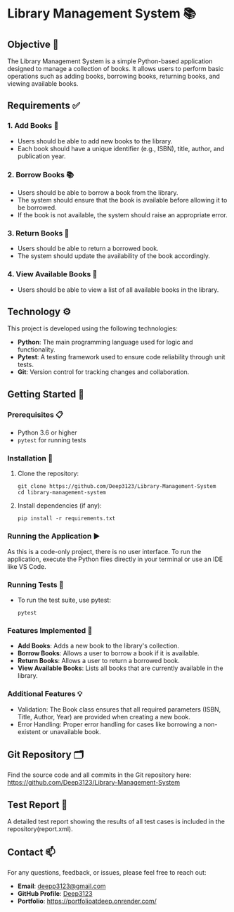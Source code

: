 ﻿# Library Management System 📚

## Objective 🧐
The Library Management System is a simple Python-based application designed to manage a collection of books. It allows users to perform basic operations such as adding books, borrowing books, returning books, and viewing available books.

## Requirements ✅
### 1. Add Books 📖
- Users should be able to add new books to the library.
- Each book should have a unique identifier (e.g., ISBN), title, author, and publication year.

### 2. Borrow Books 📚
- Users should be able to borrow a book from the library.
- The system should ensure that the book is available before allowing it to be borrowed.
- If the book is not available, the system should raise an appropriate error.

### 3. Return Books 🔄
- Users should be able to return a borrowed book.
- The system should update the availability of the book accordingly.

### 4. View Available Books 👀
- Users should be able to view a list of all available books in the library.

## Technology ⚙️

This project is developed using the following technologies:

- **Python**: The main programming language used for logic and functionality.
- **Pytest**: A testing framework used to ensure code reliability through unit tests.
- **Git**: Version control for tracking changes and collaboration.

## Getting Started 🚀

### Prerequisites 📋
- Python 3.6 or higher
- `pytest` for running tests

### Installation 🔧
1. Clone the repository:
   ```shell
   git clone https://github.com/Deep3123/Library-Management-System
   cd library-management-system

2. Install dependencies (if any):
    ```shell
    pip install -r requirements.txt

### Running the Application ▶️
As this is a code-only project, there is no user interface. To run the application, execute the Python files directly in your terminal or use an IDE like VS Code.

### Running Tests 🧪
- To run the test suite, use pytest:
   ```shell
   pytest

### Features Implemented 🌟
- **Add Books**: Adds a new book to the library's collection.
- **Borrow Books**: Allows a user to borrow a book if it is available.
- **Return Books**: Allows a user to return a borrowed book.
- **View Available Books**: Lists all books that are currently available in the library.

### Additional Features 💡
- Validation: The Book class ensures that all required parameters (ISBN, Title, Author,   Year) are provided when creating a new book.
- Error Handling: Proper error handling for cases like borrowing a non-existent or    unavailable book.

## Git Repository 🗂️
Find the source code and all commits in the Git repository here: https://github.com/Deep3123/Library-Management-System

## Test Report 📝
A detailed test report showing the results of all test cases is included in the repository(report.xml).

## Contact 📫
For any questions, feedback, or issues, please feel free to reach out:

- **Email**: deepp3123@gmail.com
- **GitHub Profile**: [Deep3123](https://github.com/Deep3123)
- **Portfolio**: https://portfolioatdeep.onrender.com/